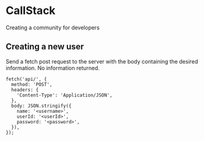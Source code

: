 # CallStack
Creating a community for developers

## Creating a new user
Send a fetch post request to the server with the body containing the desired information. No information returned.

```
fetch('api/', {
  method: 'POST',
  headers: {
    'Content-Type': 'Application/JSON',
  },
  body: JSON.stringify({
    name: '<username>',
    userId: '<userId>',
    password: '<password>',
  }),
});
```